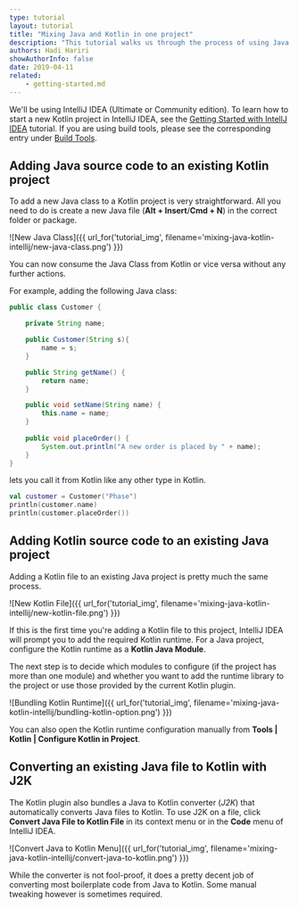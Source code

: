 ```yaml
---
type: tutorial
layout: tutorial
title: "Mixing Java and Kotlin in one project"
description: "This tutorial walks us through the process of using Java and Kotlin in a single IntelliJ IDEA project."
authors: Hadi Hariri
showAuthorInfo: false
date: 2019-04-11
related:
    - getting-started.md
---
```


We'll be using IntelliJ IDEA (Ultimate or Community edition). To learn how to start a new Kotlin project in IntelliJ IDEA, 
see the [Getting Started with IntellJ IDEA](getting-started.html) tutorial. If you are using build tools, please see the corresponding
entry under [Build Tools](build-tools.html). 

## Adding Java source code to an existing Kotlin project
To add a new Java class to a Kotlin project is very straightforward. All you need to do is create a new Java file (__Alt + Insert__/__Cmd + N__) in the correct folder or package.

![New Java Class]({{ url_for('tutorial_img', filename='mixing-java-kotlin-intellij/new-java-class.png') }})

You can now consume the Java Class from Kotlin or vice versa without any further actions.
 
For example, adding the following Java class:

<div class="sample" markdown="1" theme="idea" mode="java">

``` java
public class Customer {

    private String name;

    public Customer(String s){
        name = s;
    }

    public String getName() {
        return name;
    }

    public void setName(String name) {
        this.name = name;
    }
    
    public void placeOrder() {
        System.out.println("A new order is placed by " + name);
    }
}
```
</div>

lets you call it from Kotlin like any other type in Kotlin.

<div class="sample" markdown="1" theme="idea" data-highlight-only>

```kotlin
val customer = Customer("Phase")
println(customer.name)
println(customer.placeOrder())
```
</div>


## Adding Kotlin source code to an existing Java project
Adding a Kotlin file to an existing Java project is pretty much the same process.

![New Kotlin File]({{ url_for('tutorial_img', filename='mixing-java-kotlin-intellij/new-kotlin-file.png') }})

If this is the first time you're adding a Kotlin file to this project, IntelliJ IDEA will prompt you to add the required Kotlin runtime.
For a Java project, configure the Kotlin runtime as a __Kotlin Java Module__.

The next step is to decide which modules to configure (if the project has more than one module) and whether you want to
add the runtime library to the project or use those provided by the current Kotlin plugin.

![Bundling Kotlin Runtime]({{ url_for('tutorial_img', filename='mixing-java-kotlin-intellij/bundling-kotlin-option.png') }})

You can also open the Kotlin runtime configuration manually from __Tools \| Kotlin \| Configure Kotlin in Project__.

## Converting an existing Java file to Kotlin with J2K

The Kotlin plugin also bundles a Java to Kotlin converter (_J2K_) that automatically converts Java files to Kotlin.
To use J2K on a file, click __Convert Java File to Kotlin File__ in its context menu or in the __Code__ menu of IntelliJ IDEA.

![Convert Java to Kotlin Menu]({{ url_for('tutorial_img', filename='mixing-java-kotlin-intellij/convert-java-to-kotlin.png') }})

While the converter is not fool-proof, it does a pretty decent job of converting most boilerplate code from Java to Kotlin. Some manual tweaking however is sometimes required.
